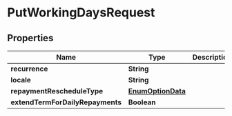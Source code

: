 
# PutWorkingDaysRequest

## Properties
Name | Type | Description | Notes
------------ | ------------- | ------------- | -------------
**recurrence** | **String** |  |  [optional]
**locale** | **String** |  |  [optional]
**repaymentRescheduleType** | [**EnumOptionData**](EnumOptionData.md) |  |  [optional]
**extendTermForDailyRepayments** | **Boolean** |  |  [optional]



